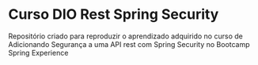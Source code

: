 # Curso DIO Rest Spring Security
Repositório criado para reproduzir o aprendizado adquirido no curso de Adicionando Segurança a uma API rest com Spring Security no Bootcamp Spring Experience
